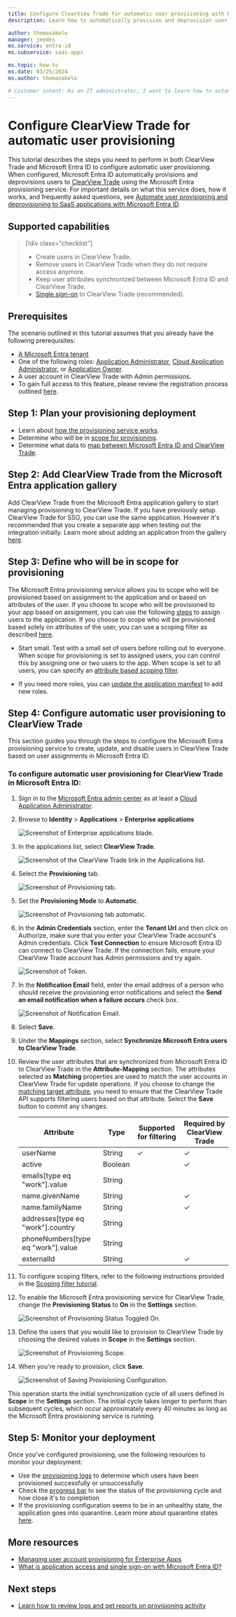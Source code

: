 ```yaml
---
title: Configure ClearView Trade for automatic user provisioning with Microsoft Entra ID
description: Learn how to automatically provision and deprovision user accounts from Microsoft Entra ID to ClearView Trade.

author: thomasakelo
manager: jeedes
ms.service: entra-id
ms.subservice: saas-apps

ms.topic: how-to
ms.date: 03/25/2024
ms.author: thomasakelo

# Customer intent: As an IT administrator, I want to learn how to automatically provision and deprovision user accounts from Microsoft Entra ID to ClearView Trade so that I can streamline the user management process and ensure that users have the appropriate access to ClearView Trade.
---
```


# Configure ClearView Trade for automatic user provisioning

This tutorial describes the steps you need to perform in both ClearView Trade and Microsoft Entra ID to configure automatic user provisioning. When configured, Microsoft Entra ID automatically provisions and deprovisions users to [ClearView Trade](https://gateway.clearviewtrade.com) using the Microsoft Entra provisioning service. For important details on what this service does, how it works, and frequently asked questions, see [Automate user provisioning and deprovisioning to SaaS applications with Microsoft Entra ID](~/identity/app-provisioning/user-provisioning.md). 


## Supported capabilities
> [!div class="checklist"]
> * Create users in ClearView Trade.
> * Remove users in ClearView Trade when they do not require access anymore.
> * Keep user attributes synchronized between Microsoft Entra ID and ClearView Trade.
> * [Single sign-on](~/identity/enterprise-apps/add-application-portal-setup-oidc-sso.md) to ClearView Trade (recommended).

## Prerequisites

The scenario outlined in this tutorial assumes that you already have the following prerequisites:

* [A Microsoft Entra tenant](~/identity-platform/quickstart-create-new-tenant.md) 
* One of the following roles: [Application Administrator](/entra/identity/role-based-access-control/permissions-reference#application-administrator), [Cloud Application Administrator](/entra/identity/role-based-access-control/permissions-reference#cloud-application-administrator), or [Application Owner](/entra/fundamentals/users-default-permissions#owned-enterprise-applications).
* A user account in ClearView Trade with Admin permissions.
* To gain full access to this feature, please review the registration process outlined [here](https://clearviewtrade.com/en/single-sign-on-and-scim/).


## Step 1: Plan your provisioning deployment
* Learn about [how the provisioning service works](~/identity/app-provisioning/user-provisioning.md).
* Determine who will be in [scope for provisioning](~/identity/app-provisioning/define-conditional-rules-for-provisioning-user-accounts.md).
* Determine what data to [map between Microsoft Entra ID and ClearView Trade](~/identity/app-provisioning/customize-application-attributes.md).

## Step 2: Add ClearView Trade from the Microsoft Entra application gallery

Add ClearView Trade from the Microsoft Entra application gallery to start managing provisioning to ClearView Trade. If you have previously setup ClearView Trade for SSO, you can use the same application. However it's recommended that you create a separate app when testing out the integration initially. Learn more about adding an application from the gallery [here](~/identity/enterprise-apps/add-application-portal.md). 

## Step 3: Define who will be in scope for provisioning 

The Microsoft Entra provisioning service allows you to scope who will be provisioned based on assignment to the application and or based on attributes of the user. If you choose to scope who will be provisioned to your app based on assignment, you can use the following [steps](~/identity/enterprise-apps/assign-user-or-group-access-portal.md) to assign users to the application. If you choose to scope who will be provisioned based solely on attributes of the user, you can use a scoping filter as described [here](~/identity/app-provisioning/define-conditional-rules-for-provisioning-user-accounts.md). 

* Start small. Test with a small set of users before rolling out to everyone. When scope for provisioning is set to assigned users, you can control this by assigning one or two users to the app. When scope is set to all users, you can specify an [attribute based scoping filter](~/identity/app-provisioning/define-conditional-rules-for-provisioning-user-accounts.md).

* If you need more roles, you can [update the application manifest](~/identity-platform/howto-add-app-roles-in-apps.md) to add new roles.


## Step 4: Configure automatic user provisioning to ClearView Trade 

This section guides you through the steps to configure the Microsoft Entra provisioning service to create, update, and disable users in ClearView Trade based on user assignments in Microsoft Entra ID.

<a name='to-configure-automatic-user-provisioning-for-ClearView Trade-in-azure-ad'></a>

### To configure automatic user provisioning for ClearView Trade in Microsoft Entra ID:

1. Sign in to the [Microsoft Entra admin center](https://entra.microsoft.com) as at least a [Cloud Application Administrator](~/identity/role-based-access-control/permissions-reference.md#cloud-application-administrator).
1. Browse to **Identity** > **Applications** > **Enterprise applications**

	![Screenshot of Enterprise applications blade.](common/enterprise-applications.png)

1. In the applications list, select **ClearView Trade**.

	![Screenshot of the ClearView Trade link in the Applications list.](common/all-applications.png)

1. Select the **Provisioning** tab.

	![Screenshot of Provisioning tab.](common/provisioning.png)

1. Set the **Provisioning Mode** to **Automatic**.

	![Screenshot of Provisioning tab automatic.](common/provisioning-automatic.png)

1. In the **Admin Credentials** section, enter the **Tenant Url** and then click on Authorize, make sure that you enter your ClearView Trade account's Admin credentials. Click **Test Connection** to ensure Microsoft Entra ID can connect to ClearView Trade. If the connection fails, ensure your ClearView Trade account has Admin permissions and try again.

 	![Screenshot of Token.](common/provisioning-testconnection-tenanturltoken.png)

1. In the **Notification Email** field, enter the email address of a person who should receive the provisioning error notifications and select the **Send an email notification when a failure occurs** check box.

	![Screenshot of Notification Email.](common/provisioning-notification-email.png)

1. Select **Save**.

1. Under the **Mappings** section, select **Synchronize Microsoft Entra users to ClearView Trade**.

1. Review the user attributes that are synchronized from Microsoft Entra ID to ClearView Trade in the **Attribute-Mapping** section. The attributes selected as **Matching** properties are used to match the user accounts in ClearView Trade for update operations. If you choose to change the [matching target attribute](~/identity/app-provisioning/customize-application-attributes.md), you need to ensure that the ClearView Trade API supports filtering users based on that attribute. Select the **Save** button to commit any changes.

      |Attribute|Type|Supported for filtering|Required by ClearView Trade|
      |---|---|---|---|
      |userName|String|&check;|&check;
      |active|Boolean||&check;
      |emails[type eq "work"].value|String||
      |name.givenName|String||&check;
      |name.familyName|String||&check;
      |addresses[type eq "work"].country|String||
      |phoneNumbers[type eq "work"].value|String||
      |externalId|String||&check;

1. To configure scoping filters, refer to the following instructions provided in the [Scoping filter tutorial](~/identity/app-provisioning/define-conditional-rules-for-provisioning-user-accounts.md).

1. To enable the Microsoft Entra provisioning service for ClearView Trade, change the **Provisioning Status** to **On** in the **Settings** section.

	![Screenshot of Provisioning Status Toggled On.](common/provisioning-toggle-on.png)

1. Define the users that you would like to provision to ClearView Trade by choosing the desired values in **Scope** in the **Settings** section.

	![Screenshot of Provisioning Scope.](common/provisioning-scope.png)

1. When you're ready to provision, click **Save**.

	![Screenshot of Saving Provisioning Configuration.](common/provisioning-configuration-save.png)

This operation starts the initial synchronization cycle of all users defined in **Scope** in the **Settings** section. The initial cycle takes longer to perform than subsequent cycles, which occur approximately every 40 minutes as long as the Microsoft Entra provisioning service is running. 

## Step 5: Monitor your deployment
Once you've configured provisioning, use the following resources to monitor your deployment:

* Use the [provisioning logs](~/identity/monitoring-health/concept-provisioning-logs.md) to determine which users have been provisioned successfully or unsuccessfully
* Check the [progress bar](~/identity/app-provisioning/application-provisioning-when-will-provisioning-finish-specific-user.md) to see the status of the provisioning cycle and how close it's to completion
* If the provisioning configuration seems to be in an unhealthy state, the application goes into quarantine. Learn more about quarantine states [here](~/identity/app-provisioning/application-provisioning-quarantine-status.md).

## More resources

* [Managing user account provisioning for Enterprise Apps](~/identity/app-provisioning/configure-automatic-user-provisioning-portal.md)
* [What is application access and single sign-on with Microsoft Entra ID?](~/identity/enterprise-apps/what-is-single-sign-on.md)

## Next steps

* [Learn how to review logs and get reports on provisioning activity](~/identity/app-provisioning/check-status-user-account-provisioning.md)
